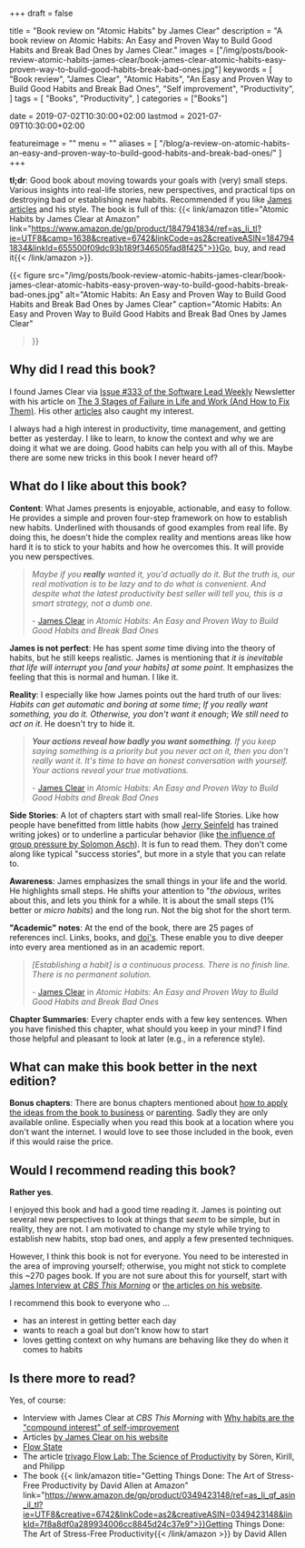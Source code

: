 +++
draft = false

title = "Book review on \"Atomic Habits\" by James Clear"
description = "A book review on Atomic Habits: An Easy and Proven Way to Build Good Habits and Break Bad Ones by James Clear."
images = ["/img/posts/book-review-atomic-habits-james-clear/book-james-clear-atomic-habits-easy-proven-way-to-build-good-habits-break-bad-ones.jpg"]
keywords = [
    "Book review",
    "James Clear",
    "Atomic Habits",
    "An Easy and Proven Way to Build Good Habits and Break Bad Ones",
    "Self improvement",
    "Productivity",
]
tags = [
    "Books",
    "Productivity",
]
categories = ["Books"]

date = 2019-07-02T10:30:00+02:00
lastmod = 2021-07-09T10:30:00+02:00

featureimage = ""
menu = ""
aliases = [
    "/blog/a-review-on-atomic-habits-an-easy-and-proven-way-to-build-good-habits-and-break-bad-ones/"
]
+++

**tl;dr**: Good book about moving towards your goals with (very) small steps.
Various insights into real-life stories, new perspectives, and practical tips on destroying bad or establishing new habits.
Recommended if you like [James articles](https://jamesclear.com/articles "Articles by James Clear") and his style.
The book is full of this: {{< link/amazon title="Atomic Habits by James Clear at Amazon" link="https://www.amazon.de/gp/product/1847941834/ref=as_li_tl?ie=UTF8&camp=1638&creative=6742&linkCode=as2&creativeASIN=1847941834&linkId=655500f09dc93b189f346505fad8f425">}}Go, buy, and read it{{< /link/amazon >}}.

<!--more-->

{{<
    figure src="/img/posts/book-review-atomic-habits-james-clear/book-james-clear-atomic-habits-easy-proven-way-to-build-good-habits-break-bad-ones.jpg"
    alt="Atomic Habits: An Easy and Proven Way to Build Good Habits and Break Bad Ones by James Clear"
    caption="Atomic Habits: An Easy and Proven Way to Build Good Habits and Break Bad Ones by James Clear"
>}}

## Why did I read this book?

I found James Clear via [Issue #333 of the Software Lead Weekly](https://softwareleadweekly.com/issues/333 "Issue #333 of the Software Lead Weekly") Newsletter with his article on [The 3 Stages of Failure in Life and Work (And How to Fix Them)](https://jamesclear.com/3-stages-of-failure "The 3 Stages of Failure in Life and Work (And How to Fix Them) by James Clear").
His other [articles](https://jamesclear.com/articles "Articles by James Clear") also caught my interest.

I always had a high interest in productivity, time management, and getting better as yesterday.
I like to learn, to know the context and why we are doing it what we are doing.
Good habits can help you with all of this.
Maybe there are some new tricks in this book I never heard of?

## What do I like about this book?

**Content**: What James presents is enjoyable, actionable, and easy to follow.
He provides a simple and proven four-step framework on how to establish new habits.
Underlined with thousands of good examples from real life.
By doing this, he doesn't hide the complex reality and mentions areas like how hard it is to stick to your habits and how he overcomes this.
It will provide you new perspectives.

> _Maybe if you **really** wanted it, you'd actually do it. But the truth is, our real motivation is to be lazy and to do what is convenient. And despite what the latest productivity best seller will tell you, this is a smart strategy, not a dumb one._
>
> \- [James Clear](https://twitter.com/JamesClear "James Clear at twitter") in _Atomic Habits: An Easy and Proven Way to Build Good Habits and Break Bad Ones_

**James is not perfect**: He has spent _some_ time diving into the theory of habits, but he still keeps realistic.
James is mentioning that _it is inevitable that life will interrupt you [and your habits] at some point_.
It emphasizes the feeling that this is normal and human.
I like it.

**Reality**: I especially like how James points out the hard truth of our lives: _Habits can get automatic and boring at some time_; _If you really want something, you do it. Otherwise, you don't want it enough_; _We still need to act on it_.
He doesn't try to hide it.

> _**Your actions reveal how badly you want something**. If you keep saying something is a priority but you never act on it, then you don't really want it. It's time to have an honest conversation with yourself. Your actions reveal your true motivations._
>
> \- [James Clear](https://twitter.com/JamesClear "James Clear at twitter") in _Atomic Habits: An Easy and Proven Way to Build Good Habits and Break Bad Ones_

**Side Stories**: A lot of chapters start with small real-life Stories. Like how people have benefitted from little habits (how [Jerry Seinfeld](https://en.wikipedia.org/wiki/Jerry_Seinfeld "Jerry Seinfeld at Wikipedia") has trained writing jokes) or to underline a particular behavior (like [the influence of group pressure by Solomon Asch](https://en.wikipedia.org/wiki/Solomon_Asch "Solomon Asch at Wikipedia")).
It is fun to read them.
They don't come along like typical "success stories", but more in a style that you can relate to.

**Awareness**: James emphasizes the small things in your life and the world.
He highlights small steps.
He shifts your attention to "_the obvious_, writes about this, and lets you think for a while.
It is about the small steps (1% better or _micro habits_) and the long run.
Not the big shot for the short term.

**"Academic" notes**: At the end of the book, there are 25 pages of references incl. Links, books, and [doi's](https://en.wikipedia.org/wiki/Digital_object_identifier "Digital Object Identifier at Wikipedia").
These enable you to dive deeper into every area mentioned as in an academic report.

> _[Establishing a habit] is a continuous process. There is no finish line. There is no permanent solution._
>
> \- [James Clear](https://twitter.com/JamesClear "James Clear at twitter") in _Atomic Habits: An Easy and Proven Way to Build Good Habits and Break Bad Ones_

**Chapter Summaries**: Every chapter ends with a few key sentences.
When you have finished this chapter, what should you keep in your mind?
I find those helpful and pleasant to look at later (e.g., in a reference style).

## What can make this book better in the next edition?

**Bonus chapters**: There are bonus chapters mentioned about [how to apply the ideas from the book to business](https://jamesclear.com/atomic-habits/business "How to apply the ideas from the book to business from James Clear") or [parenting](https://jamesclear.com/atomic-habits/parenting "Tips on applying habits for parenting by James Clear").
Sadly they are only available online.
Especially when you read this book at a location where you don't want the internet.
I would love to see those included in the book, even if this would raise the price.

## Would I recommend reading this book?

**Rather yes**.

I enjoyed this book and had a good time reading it.
James is pointing out several new perspectives to look at things that _seem_ to be simple, but in reality, they are not.
I am motivated to change my style while trying to establish new habits, stop bad ones, and apply a few presented techniques.

However, I think this book is not for everyone.
You need to be interested in the area of improving yourself; otherwise, you might not stick to complete this ~270 pages book.
If you are not sure about this for yourself, start with [James Interview at _CBS This Morning_](https://www.youtube.com/watch?v=i1Xm_MA2NwA "James Clear Interview at CBS This Morning") or [the articles on his website](https://jamesclear.com/articles "Articles by James Clear").

I recommend this book to everyone who ...

- has an interest in getting better each day
- wants to reach a goal but don't know how to start
- loves getting context on why humans are behaving like they do when it comes to habits

## Is there more to read?

Yes, of course:

- Interview with James Clear at _CBS This Morning_ with [Why habits are the "compound interest" of self-improvement](https://www.youtube.com/watch?v=i1Xm_MA2NwA "Interview with James Clear at CBS This Morning")
- Articles [by James Clear on his website](https://jamesclear.com/articles "Articles by James Clear")
- [Flow State](https://en.wikipedia.org/wiki/Flow_(psychology) "Flow state at Wikipedia")
- The article [trivago Flow Lab: The Science of Productivity](https://life.trivago.com/happenings/trivago-flow-lab-science-productivity.html "The Science of Productivity at trivago Flow Lab") by Sören, Kirill, and Philipp
- The book {{< link/amazon title="Getting Things Done: The Art of Stress-Free Productivity by David Allen at Amazon" link="https://www.amazon.de/gp/product/0349423148/ref=as_li_qf_asin_il_tl?ie=UTF8&creative=6742&linkCode=as2&creativeASIN=0349423148&linkId=7f8a8df0a289934006cc8845d24c37e9">}}Getting Things Done: The Art of Stress-Free Productivity{{< /link/amazon >}} by David Allen